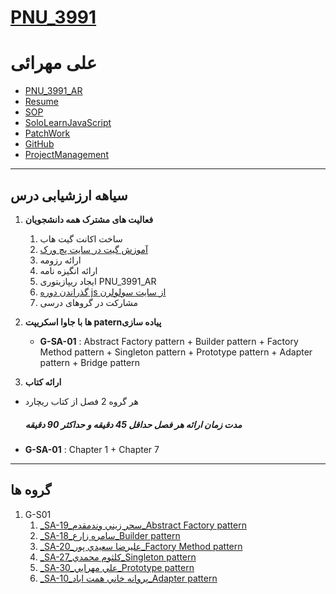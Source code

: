 # [PNU_3991](https://github.com/AliRazavi-edu/PNU_3991#TOC)
# علی مهرائی
- [PNU_3991_AR](https://github.com/AliMehraei/PNU_3991_AR)
- [Resume](https://alimehraei.github.io/) 
- [SOP](https://alimehraei.github.io/SOP/)
- [SoloLearnJavaScript](https://alimehraei.github.io/SOLO/)
- [PatchWork](https://alimehraei.github.io/JLORD/)
- [GitHub](https://github.com/AliMehraei)
- [ProjectManagement](https://github.com/AliMehraei/ProjectManagement)
--------------
## سیاهه ارزشیابی درس
1. **فعالیت های مشترک همه دانشجویان**
    1. ساخت اکانت گیت هاب
    2. [آموزش گیت در سایت پچ ورک](http://jlord.us/patchwork/)
    3. ارائه رزومه
    4. ارائه انگیزه نامه
    5. ایجاد ریپازیتوری PNU_3991_AR
    6. [گذراندن دوره js از سایت سولولرن](http://Sololearn.com)
    7. مشارکت در گروهای درسی

2. **ها با جاوا اسکریپت paternپیاده سازی** 

    - **G-SA-01** : Abstract Factory pattern + Builder pattern + Factory Method pattern + Singleton pattern + Prototype pattern + Adapter pattern + Bridge pattern

3.  **ارائه کتاب**
   - هر گروه 2 فصل از کتاب ریچارد
        
        ##### **مدت زمان ارائه هر فصل حداقل 45 دقیقه و حداکثر 90 دقیقه**
  

   - **G-SA-01** : Chapter 1 + Chapter 7 
----------------
## گروه ها

1. G-S01
    1. [_SA-19_سحر زيني وندمقدم_Abstract Factory pattern](https://github.com/AliRazavi-edu/PNU_3991/tree/master/_MSc/SoftwareArchitecture/1115280_01/19_%D8%B3%D8%AD%D8%B1%20%D8%B2%D9%8A%D9%86%D9%8A%20%D9%88%D9%86%D8%AF%D9%85%D9%82%D8%AF%D9%85)    
    2. [_SA-18_سامره زارع_Builder pattern](https://github.com/AliRazavi-edu/PNU_3991/tree/master/_MSc/SoftwareArchitecture/1115280_01/18_%D8%B3%D8%A7%D9%85%D8%B1%D9%87%20%D8%B2%D8%A7%D8%B1%D8%B9)    
    3. [_SA-20_عليرضا سعيدي پور_Factory Method pattern](https://github.com/AliRazavi-edu/PNU_3991/tree/master/_MSc/SoftwareArchitecture/1115280_01/20_%D8%B9%D9%84%D9%8A%D8%B1%D8%B6%D8%A7%20%D8%B3%D8%B9%D9%8A%D8%AF%D9%8A%20%D9%BE%D9%88%D8%B1)    
    4. [_SA-27_كلثوم محمدي_Singleton pattern](https://github.com/AliRazavi-edu/PNU_3991/tree/master/_MSc/SoftwareArchitecture/1115280_01/27_%D9%83%D9%84%D8%AB%D9%88%D9%85%20%D9%85%D8%AD%D9%85%D8%AF%D9%8A) 
    5. [_SA-30_علي مهرايي_Prototype pattern](https://github.com/AliRazavi-edu/PNU_3991/tree/master/_MSc/SoftwareArchitecture/1115280_01/30_%D8%B9%D9%84%D9%8A%20%D9%85%D9%87%D8%B1%D8%A7%D9%8A%D9%8A) 
    6. [_SA-10_پروانه خاني همت اباد_Adapter pattern](https://github.com/AliRazavi-edu/PNU_3991/tree/master/_MSc/SoftwareArchitecture/1115280_01/10_%D9%BE%D8%B1%D9%88%D8%A7%D9%86%D9%87%20%D8%AE%D8%A7%D9%86%D9%8A%20%D9%87%D9%85%D8%AA%20%D8%A7%D8%A8%D8%A7%D8%AF)      
    
